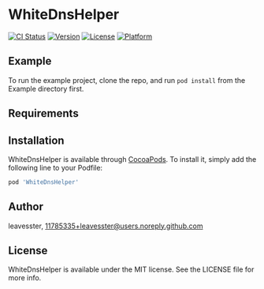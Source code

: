 # WhiteDnsHelper

[![CI Status](https://img.shields.io/travis/leavesster/WhiteDnsHelper.svg?style=flat)](https://travis-ci.org/leavesster/WhiteDnsHelper)
[![Version](https://img.shields.io/cocoapods/v/WhiteDnsHelper.svg?style=flat)](https://cocoapods.org/pods/WhiteDnsHelper)
[![License](https://img.shields.io/cocoapods/l/WhiteDnsHelper.svg?style=flat)](https://cocoapods.org/pods/WhiteDnsHelper)
[![Platform](https://img.shields.io/cocoapods/p/WhiteDnsHelper.svg?style=flat)](https://cocoapods.org/pods/WhiteDnsHelper)

## Example

To run the example project, clone the repo, and run `pod install` from the Example directory first.

## Requirements

## Installation

WhiteDnsHelper is available through [CocoaPods](https://cocoapods.org). To install
it, simply add the following line to your Podfile:

```ruby
pod 'WhiteDnsHelper'
```

## Author

leavesster, 11785335+leavesster@users.noreply.github.com

## License

WhiteDnsHelper is available under the MIT license. See the LICENSE file for more info.
